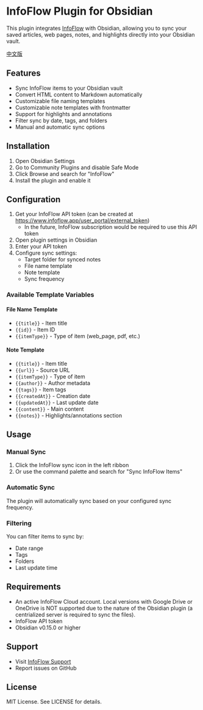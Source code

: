 # InfoFlow Plugin for Obsidian

This plugin integrates [InfoFlow](https://www.infoflow.app) with Obsidian, allowing you to sync your saved articles, web pages, notes, and highlights directly into your Obsidian vault.

[中文版](./README_zh.md)

## Features

- Sync InfoFlow items to your Obsidian vault
- Convert HTML content to Markdown automatically
- Customizable file naming templates
- Customizable note templates with frontmatter
- Support for highlights and annotations
- Filter sync by date, tags, and folders
- Manual and automatic sync options

## Installation

1. Open Obsidian Settings
2. Go to Community Plugins and disable Safe Mode
3. Click Browse and search for "InfoFlow"
4. Install the plugin and enable it

## Configuration

1. Get your InfoFlow API token (can be created at <https://www.infoflow.app/user_portal/external_token>)
   - In the future, InfoFlow subscription would be required to use this API token
2. Open plugin settings in Obsidian
3. Enter your API token 
4. Configure sync settings:
   - Target folder for synced notes
   - File name template
   - Note template
   - Sync frequency

### Available Template Variables

#### File Name Template
- `{{title}}` - Item title
- `{{id}}` - Item ID
- `{{itemType}}` - Type of item (web_page, pdf, etc.)

#### Note Template
- `{{title}}` - Item title
- `{{url}}` - Source URL
- `{{itemType}}` - Type of item
- `{{author}}` - Author metadata
- `{{tags}}` - Item tags
- `{{createdAt}}` - Creation date
- `{{updatedAt}}` - Last update date
- `{{content}}` - Main content
- `{{notes}}` - Highlights/annotations section

## Usage

### Manual Sync
1. Click the InfoFlow sync icon in the left ribbon
2. Or use the command palette and search for "Sync InfoFlow Items"

### Automatic Sync
The plugin will automatically sync based on your configured sync frequency.

### Filtering
You can filter items to sync by:
- Date range
- Tags
- Folders
- Last update time

## Requirements

- An active InfoFlow Cloud account. Local versions with Google Drive or OneDrive is NOT supported due to the nature of the Obsidian plugin (a centrialized server is required to sync the files).
- InfoFlow API token
- Obsidian v0.15.0 or higher

## Support

- Visit [InfoFlow Support](https://www.infoflow.app/support)
- Report issues on GitHub

## License

MIT License. See LICENSE for details.
